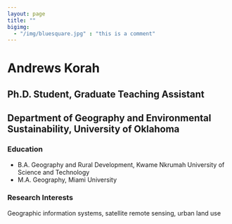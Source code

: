 ```yaml
---
layout: page
title: ""
bigimg: 
  - "/img/bluesquare.jpg" : "this is a comment"
---
```


# Andrews Korah
## Ph.D. Student, Graduate Teaching Assistant
## Department of Geography and Environmental Sustainability, University of Oklahoma

### Education
- B.A. Geography and Rural Development, Kwame Nkrumah University of Science and Technology
- M.A. Geography, Miami University

### Research Interests
Geographic information systems, satellite remote sensing, urban land use
